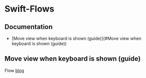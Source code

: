 # Swift-Flows

## Documentation

* [Move view when keyboard is shown (guide)](#Move view when keyboard is shown (guide))


## Move view when keyboard is shown (guide)
Flow [blog](https://fluffy.es/move-view-when-keyboard-is-shown/)
